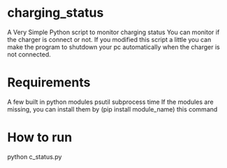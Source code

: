 # charging_status
A Very Simple Python script to monitor charging status
You can monitor if the charger is connect or not. 
If you modified this script a little you can make the program to shutdown your pc automatically when the charger is not connected.

# Requirements
A few built in python modules
psutil
subprocess
time
If the modules are missing, you can install them by (pip install module_name) this command

# How to run
python c_status.py
